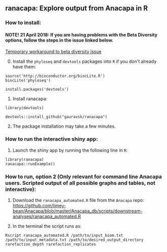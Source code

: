 ## ranacapa: Explore output from Anacapa in R

### How to install:


#### NOTE! 21 April 2018: If you are having problems with the Beta Diversity options, follow the steps in the issue linked below.

[Temporary workaround to beta diversity issue](https://github.com/gauravsk/ranacapa/issues/5)


0. Install the `phyloseq` and `devtools` packages into `R` if you don't already have them:  
  ```
  source('http://bioconductor.org/biocLite.R')
  biocLite('phyloseq')
  
  install.packages('devtools')
  ```

1. Install ranacapa:
```
library(devtools)

devtools::install_github("gauravsk/ranacapa")
```

2. The package installation may take a few minutes.


### How to run the interactive shiny app:
1. Launch the shiny app by running the following line in `R`:

```
library(ranacapa)
ranacapa::runExample()
```


### How to run, option 2 (Only relevant for command line Anacapa users. Scripted output of all possible graphs and tables, not interactive):
1. Download the `ranacapa_automated.R` file from the `Anacapa` repo: https://github.com/limey-bean/Anacapa/blob/master/Anacapa_db/scripts/downstream-analyses/ranacapa_automated.R

2. In the terminal the script runs as:

```
Rscript ranacapa_automated.R /path/to/input_biom.txt /path/to/input_metadata.txt /path/to/desired_output_directory rarefaction_depth rarefaction_replicates
```


